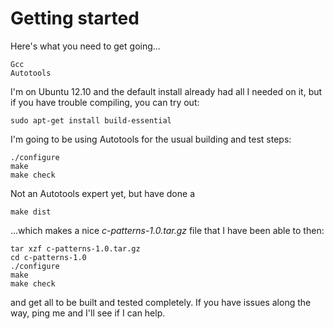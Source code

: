 # Getting started

Here's what you need to get going...

	Gcc
	Autotools

I'm on Ubuntu 12.10 and the default install already had all I needed on it, but if you have trouble
compiling, you can try out:

	sudo apt-get install build-essential



I'm going to be using Autotools for the usual building and test steps:

	./configure
	make
	make check


Not an Autotools expert yet, but have done a 

	make dist

...which makes a nice *c-patterns-1.0.tar.gz* file that I have been able to then:

	tar xzf c-patterns-1.0.tar.gz
	cd c-patterns-1.0
	./configure
	make
	make check

and get all to be built and tested completely.  If you have issues along the way, ping me and I'll see if I can help.



